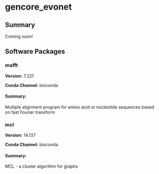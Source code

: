 # gencore_evonet
## Summary

Coming soon!

## Software Packages

### mafft
**Version:** 7.221

**Conda Channel:** bioconda

#### Summary:
Multiple alignment program for amino acid or nucleotide sequences based on fast Fourier transform



### mcl
**Version:** 14.137

**Conda Channel:** bioconda

#### Summary:
MCL - a cluster algorithm for graphs



